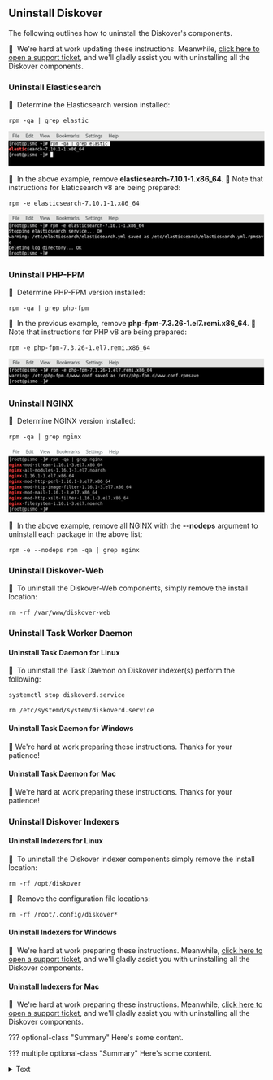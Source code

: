 <p id=“uninstall”></p>

## Uninstall Diskover

The following outlines how to uninstall the Diskover's components.

🚧 &nbsp;We're hard at work updating these instructions. Meanwhile, [click here to open a support ticket](https://support.diskoverdata.com/), and we'll gladly assist you with uninstalling all the Diskover components.

### Uninstall Elasticsearch

🔴 &nbsp;Determine the Elasticsearch version installed:
```
rpm -qa | grep elastic
```

![Image: Determine Elasticsearch Version](images/image_uninstall_elasticsearch_determine_version.png)

🔴 &nbsp;In the above example, remove **elasticsearch-7.10.1-1.x86_64**. 🚧 Note that instructions for Elaticsearch v8 are being prepared:
```
rpm -e elasticsearch-7.10.1-1.x86_64
```

![Image: Remove Elasticsearch](images/image_uninstall_elasticsearch_remove.png)

### Uninstall PHP-FPM

🔴 &nbsp;Determine PHP-FPM version installed:
```
rpm -qa | grep php-fpm
```

🔴 &nbsp;In the previous example, remove **php-fpm-7.3.26-1.el7.remi.x86_64**. 🚧 Note that instructions for PHP v8 are being prepared:

```
rpm -e php-fpm-7.3.26-1.el7.remi.x86_64
```

![Image: Determine PHP-FPM  Version](images/image_uninstall_php_fpm_determine_version.png)


### Uninstall NGINX

🔴 &nbsp;Determine NGINX version installed:
```
rpm -qa | grep nginx
```

![Image: Determine NGINX  Version](images/image_uninstall_determine_nginx_version.png)

🔴 &nbsp;In the above example, remove all NGINX with the **--nodeps** argument to uninstall each package in the above list:
```
rpm -e --nodeps rpm -qa | grep nginx
```

### Uninstall Diskover-Web

🔴 &nbsp;To uninstall the Diskover-Web components, simply remove the install location:
```
rm -rf /var/www/diskover-web
```

### Uninstall Task Worker Daemon

#### Uninstall Task Daemon for Linux

🔴 &nbsp;To uninstall the Task Daemon on Diskover indexer(s) perform the following:
```
systemctl stop diskoverd.service
```

```
rm /etc/systemd/system/diskoverd.service
```

#### Uninstall Task Daemon for Windows

🚧 We're hard at work preparing these instructions. Thanks for your patience!

#### Uninstall Task Daemon for Mac

🚧 We're hard at work preparing these instructions. Thanks for your patience!

### Uninstall Diskover Indexers

#### Uninstall Indexers for Linux

🔴 &nbsp;To uninstall the Diskover indexer components simply remove the install location:
```
rm -rf /opt/diskover
```

🔴 &nbsp;Remove the configuration file locations:
```
rm -rf /root/.config/diskover*
```

#### Uninstall Indexers for Windows

🚧 &nbsp;We're hard at work preparing these instructions. Meanwhile, [click here to open a support ticket](https://support.diskoverdata.com/), and we'll gladly assist you with uninstalling all the Diskover components.

#### Uninstall Indexers for Mac

🚧 &nbsp;We're hard at work preparing these instructions. Meanwhile, [click here to open a support ticket](https://support.diskoverdata.com/), and we'll gladly assist you with uninstalling all the Diskover components.



??? optional-class "Summary"
    Here's some content.

??? multiple optional-class "Summary"
    Here's some content.

<details class="optional-class"><summary>Text</summary><p>Content</p></details>


